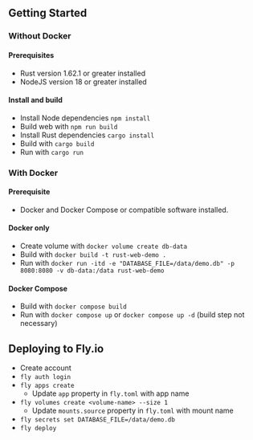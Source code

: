 ## Getting Started

### Without Docker

#### Prerequisites

* Rust version 1.62.1 or greater installed
* NodeJS version 18 or greater installed

#### Install and build

* Install Node dependencies `npm install`
* Build web with `npm run build` 
* Install Rust dependencies `cargo install`
* Build with `cargo build`
* Run with `cargo run`

### With Docker

#### Prerequisite

* Docker and Docker Compose or compatible software installed.

#### Docker only

* Create volume with `docker volume create db-data`
* Build with `docker build -t rust-web-demo .`
* Run with `docker run -itd -e "DATABASE_FILE=/data/demo.db" -p 8080:8080 -v db-data:/data rust-web-demo`

#### Docker Compose

* Build with `docker compose build`
* Run with `docker compose up` or `docker compose up -d` (build step not necessary)

## Deploying to Fly.io

* Create account
* `fly auth login`
* `fly apps create`
  * Update `app` property in `fly.toml` with app name 
* `fly volumes create <volume-name> --size 1`
  * Update `mounts.source` property in `fly.toml` with mount name
* `fly secrets set DATABASE_FILE=/data/demo.db`
* `fly deploy`
